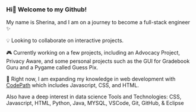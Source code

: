 ### Hi👋 Welcome to my Github! 
My name is Sherina, and I am on a journey to become a full-stack engineer ✨

💡 Looking to collaborate on interactive projects.

🎮 Currently working on a few projects, including an Advocacy Project, Privacy Aware, and some personal projects such as the GUI for Gradebook Guru and a Pygame called Guess Pix.

🌱 Right now, I am expanding my knowledge in web development with [CodePath](https://www.codepath.org/?utm_term=codepath%20courses&utm_campaign=Search_Branded_Grants_Tuff&utm_source=google_ads&utm_medium=ppc&hsa_acc=5442780199&hsa_cam=20398215960&hsa_grp=154767639787&hsa_ad=668741591190&hsa_src=g&hsa_tgt=kwd-1366990116943&hsa_kw=codepath%20courses&hsa_mt=b&hsa_net=adwords&hsa_ver=3&gad_source=1&gclid=CjwKCAjw7-SvBhB6EiwAwYdCAVyNXgNdpmgY04_epmE3cnsOvIit6nFxwUYnLgRbyNJ0P993iERWKRoCcQEQAvD_BwE) which includes Javascript, CSS, and HTML.

Also have a deep interest in data science 
Tools and Technologies:
CSS, Javascript, HTML, Python, Java, MYSQL, VSCode, Git, GitHub, & Eclipse 
<!--
**minamin33/minamin33** is a ✨ _special_ ✨ repository because its `README.md` (this file) appears on your GitHub profile.
  
Here are some ideas to get you started:

- 🔭 I’m currently working on ...
- 🌱 I’m currently learning ...
- 👯 I’m looking to collaborate on ...
- 🤔 I’m looking for help with ...
- 💬 Ask me about ...
- 📫 How to reach me: ...
- 😄 Pronouns: ...
- ⚡ Fun fact: ...
-->
